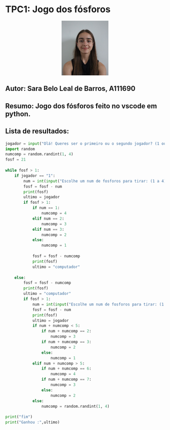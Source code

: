 # TPC1: Jogo dos fósforos

<div style="display: flex; align-items: center; justify-content: center">
  <img src="TPC1/imagens/eu.jpg" alt="foto" width="148.8"/>
</div>

## Autor: Sara Belo Leal de Barros, A111690 
## Resumo: Jogo dos fósforos feito no vscode em python.  
## Lista de resultados: 

```python
jogador = input("Olá! Queres ser o primeiro ou o segundo jogador? (1 ou 2) ")
import random
numcomp = random.randint(1, 4)  
fosf = 21

while fosf > 1:
    if jogador == "1":
        num = int(input("Escolhe um num de fosforos para tirar: (1 a 4) "))
        fosf = fosf - num 
        print(fosf)
        ultimo = jogador
        if fosf > 1:
            if num == 1:
                numcomp = 4
            elif num == 2:
                numcomp = 3
            elif num == 3:
                numcomp = 2
            else:
                numcomp = 1
        
            fosf = fosf - numcomp
            print(fosf)
            ultimo = "computador"
    
    else:
        fosf = fosf - numcomp
        print(fosf)
        ultimo = "computador"
        if fosf > 1:
            num = int(input("Escolhe um num de fosforos para tirar: (1 a 4) "))
            fosf = fosf - num 
            print(fosf)
            ultimo = jogador
            if num + numcomp < 5:
                if num + numcomp == 2: 
                    numcomp = 3
                if num + numcomp == 3:
                    numcomp = 2
                else:
                    numcomp = 1
            elif num + numcomp > 5:
                if num + numcomp == 6:
                    numcomp = 4
                if num + numcomp == 7:
                    numcomp = 3
                else:
                    numcomp = 2
            else:
                numcomp = random.randint(1, 4)

print("fim")       
print("Ganhou :",ultimo)
```







